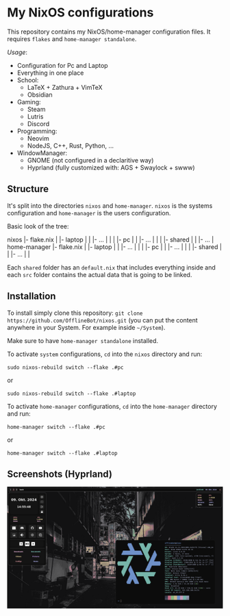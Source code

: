 # My NixOS configurations
This repository contains my NixOS/home-manager configuration files. It requires `flakes` and `home-manager standalone`.

*Usage*:
- Configuration for Pc and Laptop
- Everything in one place
- School:
    * LaTeX + Zathura + VimTeX
    * Obsidian
- Gaming:
    * Steam
    * Lutris
    * Discord
- Programming:
    * Neovim
    * NodeJS, C++, Rust, Python, ...
- WindowManager:
    * GNOME (not configured in a declaritive way)
    * Hyprland (fully customized with: AGS + Swaylock + swww)

## Structure
It's split into the directories `nixos` and `home-manager`. `nixos` is the systems configuration and `home-manager` is the users configuration.

Basic look of the tree:

nixos
|- flake.nix
|   |- laptop 
|   |   |- ...
|   |
|   |- pc
|   |   |- ...
|   |
|   |- shared
|   |   |- ...
|
home-manager
|- flake.nix
|   |- laptop
|   |   |- ...
|   |
|   |- pc
|   |   |- ...
|   |
|   |- shared
|   |   |- ...
|   |

Each `shared` folder has an `default.nix` that includes everything inside and each `src` folder contains the actual data that is going to be linked.


## Installation
To install simply clone this repository: `git clone https://github.com/OfflineBot/nixos.git` (you can put the content anywhere in your System. For example inside `~/System`).

Make sure to have `home-manager standalone` installed.

To activate `system` configurations, `cd` into the `nixos` directory and run:
```
sudo nixos-rebuild switch --flake .#pc
```
or 
```
sudo nixos-rebuild switch --flake .#laptop
```

To activate `home-manager` configurations, `cd` into the `home-manager` directory and run:
```
home-manager switch --flake .#pc
```
or 
```
home-manager switch --flake .#laptop
```

## Screenshots (Hyprland)
![Hyprland](./screenshots/hyprland.png)
